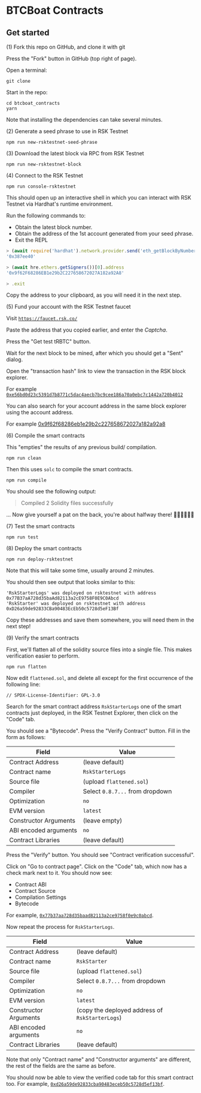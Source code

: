 # BTCBoat Contracts

## Get started

(1) Fork this repo on GitHub, and clone it with git

Press the "Fork" button in GitHub (top right of page).

Open a terminal:

```shell
git clone
```

Start in the repo:

```shell
cd btcboat_contracts
yarn
```

Note that installing the dependencies can take
several minutes.

(2) Generate a seed phrase to use in RSK Testnet

```shell
npm run new-rsktestnet-seed-phrase
```

(3) Download the latest block via RPC from RSK Testnet

```shell
npm run new-rsktestnet-block
```

(4) Connect to the RSK Testnet

```shell
npm run console-rsktestnet
```

This should open up an interactive shell
in which you can interact with RSK Testnet
via Hardhat's runtime environment.

Run the following commands to:
- Obtain the latest block number.
- Obtain the address of the 1st account generated from your seed phrase.
- Exit the REPL

```js
> (await require('hardhat').network.provider.send('eth_getBlockByNumber', ['latest', false])).minimumGasPrice
'0x387ee40'

> (await hre.ethers.getSigners())[0].address
'0x9f62F68286EB1e29b2C227658672027A182a92A8'

> .exit
```

Copy the address to your clipboard,
as you will need it in the next step.

(5) Fund your account with the RSK Testnet faucet

Visit [`https://faucet.rsk.co/`](https://faucet.rsk.co/)

Paste the address that you copied earlier,
and enter the *Captcha*.

Press the "Get test tRBTC" button.

Wait for the next block to be mined,
after which you should get a "Sent" dialog.

Open the "transaction hash" link to view
the transaction in the RSK block explorer.

For example
[`0xe56bd0d23c5391d7b8771c5dac4aecb7bc9cee186a70a0ebc7c1442a720b4012`](https://explorer.testnet.rsk.co/tx/0xe56bd0d23c5391d7b8771c5dac4aecb7bc9cee186a70a0ebc7c1442a720b4012)

You can also search for your account address in the same block explorer using the account address.

For example
[0x9f62f68286eb1e29b2c227658672027a182a92a8](https://explorer.testnet.rsk.co/address/0x9f62f68286eb1e29b2c227658672027a182a92a8)

(6) Compile the smart contracts

This "empties" the results of any previous build/ compilation.

```shell
npm run clean
```

Then this uses `solc` to compile the smart contracts.

```shell
npm run compile
```

You should see the following output:

> Compiled 2 Solidity files successfully

... Now give yourself a pat on the back,
you're about halfway there!
🎉🎉🎉🎉🎉🎉

(7) Test the smart contracts

```shell
npm run test
```

(8) Deploy the smart contracts

```shell
npm run deploy-rsktestnet
```

Note that this will take some time,
usually around 2 minutes.

You should then see output that looks similar to this:

```text
'RskStarterLogs' was deployed on rsktestnet with address 0x77B37aA728d35baAd82113a2cE9758F0E9C0Abcd
'RskStarter' was deployed on rsktestnet with address 0xD26a59de92833CBa90483EcEb50c5728d5eF13Bf
```

Copy these addresses and save them somewhere,
you will need them in the next step!

(9) Verify the smart contracts

First, we'll flatten all of the solidity source files
into a single file.
This makes verification easier to perform.

```shell
npm run flatten
```

Now edit `flattened.sol`,
and delete all except for the first occurrence
of the following line:

```solidity
// SPDX-License-Identifier: GPL-3.0
```

Search for the smart contract address `RskStarterLogs`
one of the smart contracts just deployed,
in the RSK Testnet Explorer,
then click on the "Code" tab.

You should see a "Bytecode".
Press the "Verify Contract" button.
Fill in the form as follows:

| Field | Value |
|---|---|
| Contract Address | (leave default) |
| Contract name | `RskStarterLogs` |
| Source file | (upload `flattened.sol`) |
| Compiler | Select `0.8.7...` from dropdown |
| Optimization | `no` |
| EVM version | `latest` |
| Constructor Arguments | (leave empty) |
| ABI encoded arguments | `no` |
| Contract Libraries | (leave default) |

Press the "Verify" button.
You should see "Contract verification successful".

Click on "Go to contract page".
Click on the "Code" tab, which now has a check mark next to it.
You should now see:
- Contract ABI
- Contract Source
- Compilation Settings
- Bytecode

For example,
[`0x77b37aa728d35baad82113a2ce9758f0e9c0abcd`](https://explorer.testnet.rsk.co/address/0x77b37aa728d35baad82113a2ce9758f0e9c0abcd?__ctab=Code).

Now repeat the process for `RskStarterLogs`.

| Field | Value |
|---|---|
| Contract Address | (leave default) |
| Contract name | `RskStarter` |
| Source file | (upload `flattened.sol`) |
| Compiler | Select `0.8.7...` from dropdown |
| Optimization | `no` |
| EVM version | `latest` |
| Constructor Arguments | (copy the deployed address of `RskStarterLogs`) |
| ABI encoded arguments | `no` |
| Contract Libraries | (leave default) |

Note that only "Contract name" and "Constructor arguments"
are different, the rest of the fields are the same as before.

You should now be able to view the verified code tab
for this smart contract too.
For example,
[`0xd26a59de92833cba90483eceb50c5728d5ef13bf`](https://explorer.testnet.rsk.co/address/0xd26a59de92833cba90483eceb50c5728d5ef13bf?__ctab=Code).

